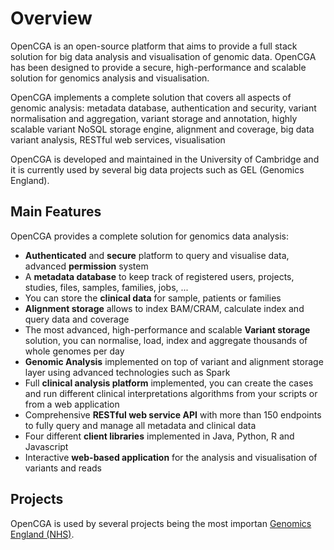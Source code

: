 # Overview

OpenCGA is an open-source platform that aims to provide a full stack solution for big data analysis and visualisation of genomic data. OpenCGA has been designed to provide a secure, high-performance and scalable solution for genomics analysis and visualisation.

OpenCGA implements a complete solution that covers all aspects of genomic analysis: metadata database, authentication and security, variant normalisation and aggregation, variant storage and annotation, highly scalable variant NoSQL storage engine, alignment and coverage, big data variant analysis, RESTful web services, visualisation

OpenCGA is developed and maintained in the University of Cambridge and it is currently used by several big data projects such as GEL \(Genomics England\).

## Main Features <a id="Overview-MainFeatures"></a>

OpenCGA provides a complete solution for genomics data analysis:

* **Authenticated** and **secure** platform to query and visualise data, advanced **permission** system
* A **metadata database** to keep track of registered users, projects, studies, files, samples, families, jobs, ...
* You can store the **clinical data** for sample, patients or families
* **Alignment storage** allows to index BAM/CRAM, calculate index and query data and coverage
* The most advanced, high-performance and scalable **Variant storage** solution, you can normalise, load, index and aggregate thousands of whole genomes per day
* **Genomic Analysis** implemented on top of variant and alignment storage layer using advanced technologies such as Spark 
* Full **clinical analysis platform** implemented, you can create the cases and run different clinical interpretations algorithms from your scripts or from a web application
* Comprehensive **RESTful web service API** with more than 150 endpoints to fully query and manage all metadata and clinical data
* Four different **client libraries** implemented in Java, Python, R and Javascript
* Interactive **web-based application** for the analysis and visualisation of variants and reads

## Projects <a id="Overview-Projects"></a>

OpenCGA is used by several projects being the most importan [Genomics England \(NHS\)](https://www.genomicsengland.co.uk/).

